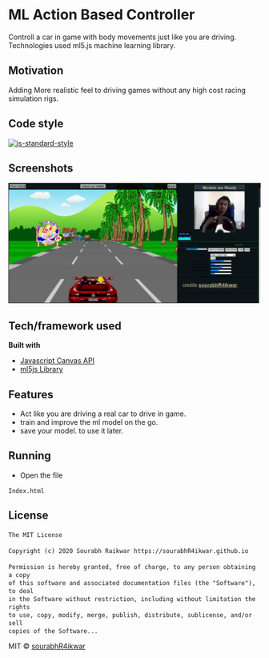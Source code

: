 
# ML Action Based Controller

Controll a car in game with body movements just like you are driving. Technologies used ml5.js machine learning library.

## Motivation

Adding More realistic feel to driving games without any high cost racing simulation rigs.

## Code style

[![js-standard-style](https://img.shields.io/badge/code%20style-standard-brightgreen.svg?style=flat)](https://github.com/feross/standard)

## Screenshots 

 ![Watch the video](/screenshot.JPG)


## Tech/framework used

**Built with**

- [Javascript Canvas API](https://developer.mozilla.org/en-US/docs/Web/API/Canvas_API)
- [ml5js Library](https://ml5js.org/)

## Features

- Act like you are driving a real car to drive in game.
- train and improve the ml model on the go.
- save your model. to use it later.

## Running

- Open the file 
```
Index.html
```

## License
```
The MIT License

Copyright (c) 2020 Sourabh Raikwar https://sourabhR4ikwar.github.io

Permission is hereby granted, free of charge, to any person obtaining a copy
of this software and associated documentation files (the "Software"), to deal
in the Software without restriction, including without limitation the rights
to use, copy, modify, merge, publish, distribute, sublicense, and/or sell
copies of the Software...
```

MIT © [sourabhR4ikwar](https://github.com/sourabhR4ikwar)

